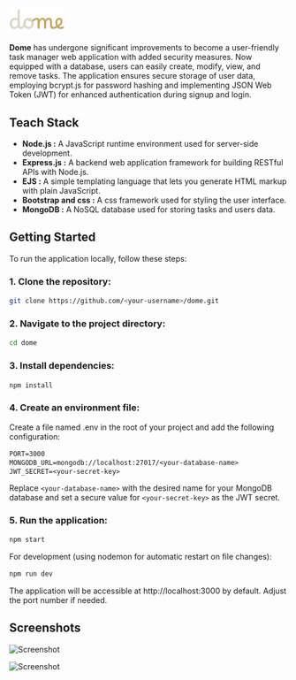 ## <img src="./public/images/logo.png" alt="logo" width="100">

**Dome** has undergone significant improvements to become a user-friendly task manager web application with added security measures. Now equipped with a database, users can easily create, modify, view, and remove tasks. The application ensures secure storage of user data, employing bcrypt.js for password hashing and implementing JSON Web Token (JWT) for enhanced authentication during signup and login.

## Teach Stack

- **Node.js :** A JavaScript runtime environment used for server-side development.
- **Express.js :** A backend web application framework for building RESTful APIs with Node.js.
- **EJS :** A simple templating language that lets you generate HTML markup with plain JavaScript.
- **Bootstrap and css :** A css framework used for styling the user interface.
- **MongoDB :** A NoSQL database used for storing tasks and users data.

## Getting Started

To run the application locally, follow these steps:

### 1. Clone the repository:

```bash
git clone https://github.com/<your-username>/dome.git
```

### 2. Navigate to the project directory:

```bash
cd dome
```

### 3. Install dependencies:

```bash
npm install
```

### 4. Create an environment file:

Create a file named .env in the root of your project and add the following configuration:

```
PORT=3000
MONGODB_URL=mongodb://localhost:27017/<your-database-name>
JWT_SECRET=<your-secret-key>
```

Replace `<your-database-name>` with the desired name for your MongoDB database and set a secure value for `<your-secret-key>` as the JWT secret.

### 5. Run the application:

```bash
npm start
```

For development (using nodemon for automatic restart on file changes):

```bash
npm run dev
```

The application will be accessible at http://localhost:3000 by default. Adjust the port number if needed.

## Screenshots

![Screenshot](https://github.com/Mayank-Sharma17/dome/assets/113251342/c5301c16-63f8-46bd-af67-57b2cb14d612)

![Screenshot](https://github.com/Mayank-Sharma17/dome/assets/113251342/366fd533-7d6b-45c9-ae57-73dfae449ed1)
